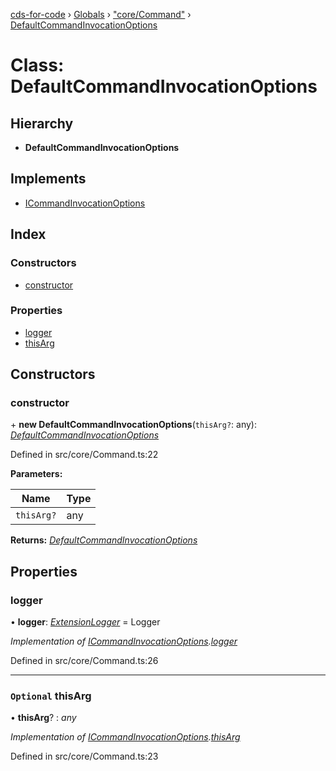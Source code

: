 [cds-for-code](../README.md) › [Globals](../globals.md) › ["core/Command"](../modules/_core_command_.md) › [DefaultCommandInvocationOptions](_core_command_.defaultcommandinvocationoptions.md)

# Class: DefaultCommandInvocationOptions

## Hierarchy

* **DefaultCommandInvocationOptions**

## Implements

* [ICommandInvocationOptions](../interfaces/_core_command_.icommandinvocationoptions.md)

## Index

### Constructors

* [constructor](_core_command_.defaultcommandinvocationoptions.md#constructor)

### Properties

* [logger](_core_command_.defaultcommandinvocationoptions.md#logger)
* [thisArg](_core_command_.defaultcommandinvocationoptions.md#optional-thisarg)

## Constructors

###  constructor

\+ **new DefaultCommandInvocationOptions**(`thisArg?`: any): *[DefaultCommandInvocationOptions](_core_command_.defaultcommandinvocationoptions.md)*

Defined in src/core/Command.ts:22

**Parameters:**

Name | Type |
------ | ------ |
`thisArg?` | any |

**Returns:** *[DefaultCommandInvocationOptions](_core_command_.defaultcommandinvocationoptions.md)*

## Properties

###  logger

• **logger**: *[ExtensionLogger](_core_framework_logger_.extensionlogger.md)* = Logger

*Implementation of [ICommandInvocationOptions](../interfaces/_core_command_.icommandinvocationoptions.md).[logger](../interfaces/_core_command_.icommandinvocationoptions.md#optional-logger)*

Defined in src/core/Command.ts:26

___

### `Optional` thisArg

• **thisArg**? : *any*

*Implementation of [ICommandInvocationOptions](../interfaces/_core_command_.icommandinvocationoptions.md).[thisArg](../interfaces/_core_command_.icommandinvocationoptions.md#optional-thisarg)*

Defined in src/core/Command.ts:23
